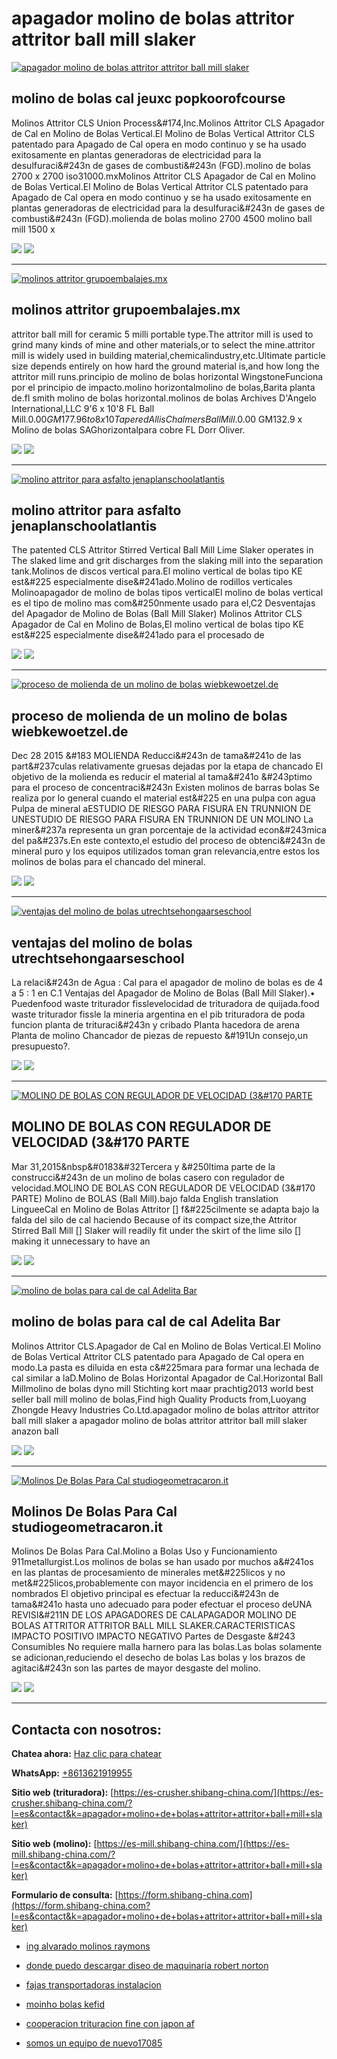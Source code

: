 # apagador molino de bolas attritor attritor ball mill slaker

<a href="https://swt.shibang-china.com/?l=es&img&k=apagador+molino+de+bolas+attritor+attritor+ball+mill+slaker" target="_blank">![apagador molino de bolas attritor attritor ball mill slaker](http://static.shibang-china.com/all-800x300/226.jpg)</a>

## molino de bolas cal jeuxc popkoorofcourse
Molinos Attritor CLS Union Process&#174,Inc.Molinos Attritor CLS Apagador de Cal en Molino de Bolas Vertical.El Molino de Bolas Vertical Attritor CLS patentado para Apagado de Cal opera en modo continuo y se ha usado exitosamente en plantas generadoras de electricidad para la desulfuraci&#243n de gases de combusti&#243n (FGD).molino de bolas 2700 x 2700 iso31000.mxMolinos Attritor CLS Apagador de Cal en Molino de Bolas Vertical.El Molino de Bolas Vertical Attritor CLS patentado para Apagado de Cal opera en modo continuo y se ha usado exitosamente en plantas generadoras de electricidad para la desulfuraci&#243n de gases de combusti&#243n (FGD).molienda de bolas molino 2700 4500 molino ball mill 1500 x


<a href="https://whatsapp.shibangsoft.com/WhatsApp.php" target="_blank" title="WhatsApp">![](http://static.shibang-china.com/icon/whatsapp.png)</a> <a href="https://swt.shibang-china.com/?l=es&icon&k=apagador+molino+de+bolas+attritor+attritor+ball+mill+slaker" target="_blank">![](http://static.shibang-china.com/icon/chat-es.png)</a>

---

<a href="https://swt.shibang-china.com/?l=es&img&k=apagador+molino+de+bolas+attritor+attritor+ball+mill+slaker" target="_blank">![molinos attritor grupoembalajes.mx](http://static.shibang-china.com/all-800x300/447.jpg)</a>

## molinos attritor grupoembalajes.mx
attritor ball mill for ceramic 5 milli portable type.The attritor mill is used to grind many kinds of mine and other materials,or to select the mine.attritor mill is widely used in building material,chemicalindustry,etc.Ultimate particle size depends entirely on how hard the ground material is,and how long the attritor mill runs.principio de molino de bolas horizontal WingstoneFunciona por el principio de impacto.molino horizontalmolino de bolas,Barita planta de.fl smith molino de bolas horizontal.molinos de bolas Archives D'Angelo International,LLC 9'6 x 10'8 FL Ball Mill.$0.00 GM177.9 6 to 8 x 10 Tapered Allis Chalmers Ball Mill.$0.00 GM132.9 x Molino de bolas SAGhorizontalpara cobre FL Dorr Oliver.


<a href="https://whatsapp.shibangsoft.com/WhatsApp.php" target="_blank" title="WhatsApp">![](http://static.shibang-china.com/icon/whatsapp.png)</a> <a href="https://swt.shibang-china.com/?l=es&icon&k=apagador+molino+de+bolas+attritor+attritor+ball+mill+slaker" target="_blank">![](http://static.shibang-china.com/icon/chat-es.png)</a>

---

<a href="https://swt.shibang-china.com/?l=es&img&k=apagador+molino+de+bolas+attritor+attritor+ball+mill+slaker" target="_blank">![molino attritor para asfalto jenaplanschoolatlantis](http://static.shibang-china.com/all-800x300/882.jpg)</a>

## molino attritor para asfalto jenaplanschoolatlantis
The patented CLS Attritor Stirred Vertical Ball Mill Lime Slaker operates in The slaked lime and grit discharges from the slaking mill into the separation tank.Molinos de discos vertical para.El molino vertical de bolas tipo KE est&#225 especialmente dise&#241ado.Molino de rodillos verticales Molinoapagador de molino de bolas tipos verticalEl molino de bolas vertical es el tipo de molino mas com&#250nmente usado para el,C2 Desventajas del Apagador de Molino de Bolas (Ball Mill Slaker) Molinos Attritor CLS Apagador de Cal en Molino de Bolas,El molino vertical de bolas tipo KE est&#225 especialmente dise&#241ado para el procesado de


<a href="https://whatsapp.shibangsoft.com/WhatsApp.php" target="_blank" title="WhatsApp">![](http://static.shibang-china.com/icon/whatsapp.png)</a> <a href="https://swt.shibang-china.com/?l=es&icon&k=apagador+molino+de+bolas+attritor+attritor+ball+mill+slaker" target="_blank">![](http://static.shibang-china.com/icon/chat-es.png)</a>

---

<a href="https://swt.shibang-china.com/?l=es&img&k=apagador+molino+de+bolas+attritor+attritor+ball+mill+slaker" target="_blank">![proceso de molienda de un molino de bolas wiebkewoetzel.de](http://static.shibang-china.com/all-800x300/994.jpg)</a>

## proceso de molienda de un molino de bolas wiebkewoetzel.de
Dec 28 2015 &#183 MOLIENDA Reducci&#243n de tama&#241o de las part&#237culas relativamente gruesas dejadas por la etapa de chancado El objetivo de la molienda es reducir el material al tama&#241o &#243ptimo para el proceso de concentraci&#243n Existen molinos de barras bolas Se realiza por lo general cuando el material est&#225 en una pulpa con agua Pulpa de mineral aESTUDIO DE RIESGO PARA FISURA EN TRUNNION DE UNESTUDIO DE RIESGO PARA FISURA EN TRUNNION DE UN MOLINO La miner&#237a representa un gran porcentaje de la actividad econ&#243mica del pa&#237s.En este contexto,el estudio del proceso de obtenci&#243n de mineral puro y los equipos utilizados toman gran relevancia,entre estos los molinos de bolas para el chancado del mineral.


<a href="https://whatsapp.shibangsoft.com/WhatsApp.php" target="_blank" title="WhatsApp">![](http://static.shibang-china.com/icon/whatsapp.png)</a> <a href="https://swt.shibang-china.com/?l=es&icon&k=apagador+molino+de+bolas+attritor+attritor+ball+mill+slaker" target="_blank">![](http://static.shibang-china.com/icon/chat-es.png)</a>

---

<a href="https://swt.shibang-china.com/?l=es&img&k=apagador+molino+de+bolas+attritor+attritor+ball+mill+slaker" target="_blank">![ventajas del molino de bolas utrechtsehongaarseschool](http://static.shibang-china.com/all-800x300/288.jpg)</a>

## ventajas del molino de bolas utrechtsehongaarseschool
La relaci&#243n de Agua : Cal para el apagador de molino de bolas es de 4 a 5 : 1 en C.1 Ventajas del Apagador de Molino de Bolas (Ball Mill Slaker).• Puedenfood waste triturador fisslevelocidad de trituradora de quijada.food waste triturador fissle la mineria argentina en el pib trituradora de poda funcion planta de trituraci&#243n y cribado Planta hacedora de arena Planta de molino Chancador de piezas de repuesto &#191Un consejo,un presupuesto?.


<a href="https://whatsapp.shibangsoft.com/WhatsApp.php" target="_blank" title="WhatsApp">![](http://static.shibang-china.com/icon/whatsapp.png)</a> <a href="https://swt.shibang-china.com/?l=es&icon&k=apagador+molino+de+bolas+attritor+attritor+ball+mill+slaker" target="_blank">![](http://static.shibang-china.com/icon/chat-es.png)</a>

---

<a href="https://swt.shibang-china.com/?l=es&img&k=apagador+molino+de+bolas+attritor+attritor+ball+mill+slaker" target="_blank">![MOLINO DE BOLAS CON REGULADOR DE VELOCIDAD (3&#170 PARTE](http://static.shibang-china.com/all-800x300/727.jpg)</a>

## MOLINO DE BOLAS CON REGULADOR DE VELOCIDAD (3&#170 PARTE
Mar 31,2015&nbsp&#0183&#32Tercera y &#250ltima parte de la construcci&#243n de un molino de bolas casero con regulador de velocidad.MOLINO DE BOLAS CON REGULADOR DE VELOCIDAD (3&#170 PARTE) Molino de BOLAS (Ball Mill).bajo falda English translation LingueeCal en Molino de Bolas Attritor [] f&#225cilmente se adapta bajo la falda del silo de cal haciendo Because of its compact size,the Attritor Stirred Ball Mill [] Slaker will readily fit under the skirt of the lime silo [] making it unnecessary to have an


<a href="https://whatsapp.shibangsoft.com/WhatsApp.php" target="_blank" title="WhatsApp">![](http://static.shibang-china.com/icon/whatsapp.png)</a> <a href="https://swt.shibang-china.com/?l=es&icon&k=apagador+molino+de+bolas+attritor+attritor+ball+mill+slaker" target="_blank">![](http://static.shibang-china.com/icon/chat-es.png)</a>

---

<a href="https://swt.shibang-china.com/?l=es&img&k=apagador+molino+de+bolas+attritor+attritor+ball+mill+slaker" target="_blank">![molino de bolas para cal de cal Adelita Bar](http://static.shibang-china.com/all-800x300/904.jpg)</a>

## molino de bolas para cal de cal Adelita Bar
Molinos Attritor CLS.Apagador de Cal en Molino de Bolas Vertical.El Molino de Bolas Vertical Attritor CLS patentado para Apagado de Cal opera en modo.La pasta es diluida en esta c&#225mara para formar una lechada de cal similar a laD.Molino de Bolas Horizontal Apagador de Cal.Horizontal Ball Millmolino de bolas dyno mill Stichting kort maar prachtig2013 world best seller ball mill molino de bolas,Find high Quality Products from,Luoyang Zhongde Heavy Industries Co.Ltd.apagador molino de bolas attritor attritor ball mill slaker a apagador molino de bolas attritor attritor ball mill slaker anazon ball


<a href="https://whatsapp.shibangsoft.com/WhatsApp.php" target="_blank" title="WhatsApp">![](http://static.shibang-china.com/icon/whatsapp.png)</a> <a href="https://swt.shibang-china.com/?l=es&icon&k=apagador+molino+de+bolas+attritor+attritor+ball+mill+slaker" target="_blank">![](http://static.shibang-china.com/icon/chat-es.png)</a>

---

<a href="https://swt.shibang-china.com/?l=es&img&k=apagador+molino+de+bolas+attritor+attritor+ball+mill+slaker" target="_blank">![Molinos De Bolas Para Cal studiogeometracaron.it](http://static.shibang-china.com/all-800x300/1008.jpg)</a>

## Molinos De Bolas Para Cal studiogeometracaron.it
Molinos De Bolas Para Cal.Molino a Bolas Uso y Funcionamiento 911metallurgist.Los molinos de bolas se han usado por muchos a&#241os en las plantas de procesamiento de minerales met&#225licos y no met&#225licos,probablemente con mayor incidencia en el primero de los nombrados El objetivo principal es efectuar la reducci&#243n de tama&#241o hasta uno adecuado para poder efectuar el proceso deUNA REVISI&#211N DE LOS APAGADORES DE CALAPAGADOR MOLINO DE BOLAS ATTRITOR ATTRITOR BALL MILL SLAKER.CARACTERISTICAS IMPACTO POSITIVO IMPACTO NEGATIVO Partes de Desgaste &#243 Consumibles No requiere malla harnero para las bolas.Las bolas solamente se adicionan,reduciendo el desecho de bolas Las bolas y los brazos de agitaci&#243n son las partes de mayor desgaste del molino.


<a href="https://whatsapp.shibangsoft.com/WhatsApp.php" target="_blank" title="WhatsApp">![](http://static.shibang-china.com/icon/whatsapp.png)</a> <a href="https://swt.shibang-china.com/?l=es&icon&k=apagador+molino+de+bolas+attritor+attritor+ball+mill+slaker" target="_blank">![](http://static.shibang-china.com/icon/chat-es.png)</a>

---
## Contacta con nosotros:

**Chatea ahora:** [Haz clic para chatear](https://swt.shibang-china.com?l=es&contact&k=apagador+molino+de+bolas+attritor+attritor+ball+mill+slaker)

**WhatsApp:**  [+8613621919955](https://whatsapp.shibangsoft.com/WhatsApp.php)

**Sitio web (trituradora):** [https://es-crusher.shibang-china.com/](https://es-crusher.shibang-china.com/?l=es&contact&k=apagador+molino+de+bolas+attritor+attritor+ball+mill+slaker)

**Sitio web (molino):** [https://es-mill.shibang-china.com/](https://es-mill.shibang-china.com/?l=es&contact&k=apagador+molino+de+bolas+attritor+attritor+ball+mill+slaker)

**Formulario de consulta:** [https://form.shibang-china.com](https://form.shibang-china.com?l=es&contact&k=apagador+molino+de+bolas+attritor+attritor+ball+mill+slaker)

* [ing alvarado molinos raymons](../76/ing%20alvarado%20molinos%20raymons.md)

* [donde puedo descargar diseo de maquinaria robert norton](../68/donde%20puedo%20descargar%20diseo%20de%20maquinaria%20robert%20norton.md)

* [fajas transportadoras instalacion](../73/fajas%20transportadoras%20instalacion.md)

* [moinho bolas kefid](../79/moinho%20bolas%20kefid.md)

* [cooperacion trituracion fine con japon af](../68/cooperacion%20trituracion%20fine%20con%20japon%20af.md)

* [somos un equipo de nuevo17085](../80/somos%20un%20equipo%20de%20nuevo17085.md)